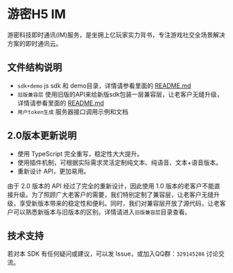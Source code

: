 # 游密H5 IM

游密科技即时通讯(IM)服务，是坐拥上亿玩家实力背书，专注游戏社交全场景解决方案的即时通讯云。

## 文件结构说明

- `sdk+demo` js sdk 和 demo目录，详情请参看里面的 [README.md](sdk+demo/README.md)
- `旧版兼容层` 使用旧版的API来给新版sdk包装一层兼容层，让老客户无缝升级，详情请参看里面的 [README.md](旧版兼容层/README.md)
- `用户token生成` 服务器接口调用示例和文档

## 2.0版本更新说明

- 使用 TypeScript 完全重写，稳定性大大提升。
- 使用插件机制，可根据实际需求灵活定制纯文本、纯语音、文本+语音版本。
- 重新设计 API，更加易用。

由于 2.0 版本的 API 经过了完全的重新设计，因此使用 1.0 版本的老客户不能直接升级。为了照顾广大老客户的需要，我们特别定制了兼容层，让老客户无缝升级，享受新版本带来的稳定性和便利。同时，我们对兼容层开放了源代码，让老客户可以熟悉新版本与旧版本的区别。详情请进入`旧版兼容层`目录查看。

## 技术支持

若对本 SDK 有任何疑问或建议，可以发 Issue，或加入QQ群：`329145286` 讨论交流。
